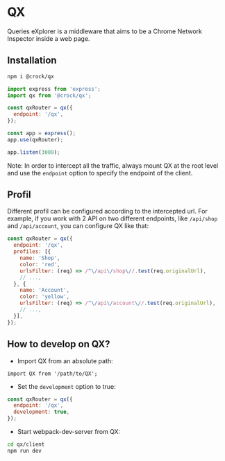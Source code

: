 # QX

Queries eXplorer is a middleware that aims to be a Chrome Network Inspector inside a web page.

## Installation

```bash
npm i @crock/qx
```

```js
import express from 'express';
import qx from '@crock/qx';

const qxRouter = qx({
  endpoint: '/qx',
});

const app = express();
app.use(qxRouter);

app.listen(3000);
```

Note: In order to intercept all the traffic, always mount QX at the root level and use the `endpoint` option to specify the endpoint of the client.


## Profil

Different profil can be configured according to the intercepted url. For example, if you work with 2 API on two different endpoints, like `/api/shop` and `/api/account`, you can configure QX like that:

```js
const qxRouter = qx({
  endpoint: '/qx',
  profiles: [{
    name: 'Shop',
    color: 'red',
    urlsFilter: (req) => /^\/api\/shop\//.test(req.originalUrl),
    // ...,
  }, {
    name: 'Account',
    color: 'yellow',
    urlsFilter: (req) => /^\/api\/account\//.test(req.originalUrl),
    // ...,
  }],
});
```

## How to develop on QX?

- Import QX from an absolute path:

```
import QX from '/path/to/QX';
```

- Set the `development` option to true:

```js
const qxRouter = qx({
  endpoint: '/qx',
  development: true,
});
```

- Start webpack-dev-server from QX:

```bash
cd qx/client
npm run dev
```
